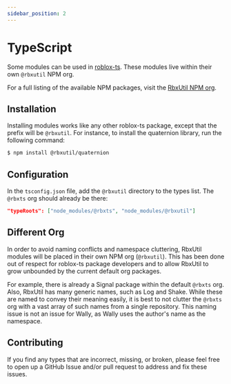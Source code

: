 ```yaml
---
sidebar_position: 2
---
```


# TypeScript

Some modules can be used in [roblox-ts](https://roblox-ts.com/). These modules live within their own `@rbxutil` NPM org.

For a full listing of the available NPM packages, visit the [RbxUtil NPM org](https://www.npmjs.com/settings/rbxutil/packages).

## Installation

Installing modules works like any other roblox-ts package, except that the prefix will be `@rbxutil`. For instance, to install the quaternion library, run the following command:

```bash
$ npm install @rbxutil/quaternion
```

## Configuration

In the `tsconfig.json` file, add the `@rbxutil` directory to the types list. The `@rbxts` org should already be there:

```json
"typeRoots": ["node_modules/@rbxts", "node_modules/@rbxutil"]
```

## Different Org

In order to avoid naming conflicts and namespace cluttering, RbxUtil modules will be placed in their own NPM org (`@rbxutil`). This has been done out of respect for roblox-ts package developers and to allow RbxUtil to grow unbounded by the current default org packages.

For example, there is already a Signal package within the default `@rbxts` org. Also, RbxUtil has many generic names, such as Log and Shake. While these are named to convey their meaning easily, it is best to not clutter the `@rbxts` org with a vast array of such names from a single repository. This naming issue is not an issue for Wally, as Wally uses the author's name as the namespace.

## Contributing

If you find any types that are incorrect, missing, or broken, please feel free to open up a GitHub Issue and/or pull request to address and fix these issues.
